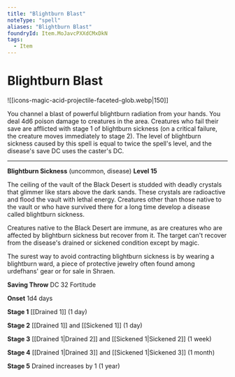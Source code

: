 ```yaml
---
title: "Blightburn Blast"
noteType: "spell"
aliases: "Blightburn Blast"
foundryId: Item.MoJavcPXXdCMxDkN
tags:
  - Item
---
```


# Blightburn Blast
![[icons-magic-acid-projectile-faceted-glob.webp|150]]

You channel a blast of powerful blightburn radiation from your hands. You deal 4d6 poison damage to creatures in the area. Creatures who fail their save are afflicted with stage 1 of blightburn sickness (on a critical failure, the creature moves immediately to stage 2). The level of blightburn sickness caused by this spell is equal to twice the spell's level, and the disease's save DC uses the caster's DC.

* * *

**Blightburn Sickness** (uncommon, disease) **Level 15**

The ceiling of the vault of the Black Desert is studded with deadly crystals that glimmer like stars above the dark sands. These crystals are radioactive and flood the vault with lethal energy. Creatures other than those native to the vault or who have survived there for a long time develop a disease called blightburn sickness.

Creatures native to the Black Desert are immune, as are creatures who are affected by blightburn sickness but recover from it. The target can't recover from the disease's drained or sickened condition except by magic.

The surest way to avoid contracting blightburn sickness is by wearing a blightburn ward, a piece of protective jewelry often found among urdefhans' gear or for sale in Shraen.

**Saving Throw** DC 32 Fortitude

**Onset** 1d4 days

**Stage 1** [[Drained 1]] (1 day)

**Stage 2** [[Drained 1]] and [[Sickened 1]] (1 day)

**Stage 3** [[Drained 1|Drained 2]] and [[Sickened 1|Sickened 2]] (1 week)

**Stage 4** [[Drained 1|Drained 3]] and [[Sickened 1|Sickened 3]] (1 month)

**Stage 5** Drained increases by 1 (1 year)
